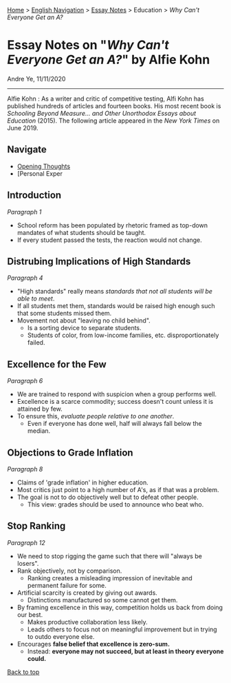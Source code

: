 [Home](https://andre-ye.github.io) > [English Navigation](https://andre-ye.github.io/english/english_navigation) > [Essay Notes](https://andre-ye.github.io/english/english_navigation#notes-on-essays) > Education > *Why Can't Everyone Get an A?*

# Essay Notes on "*Why Can't Everyone Get an A?*" by Alfie Kohn
Andre Ye, 11/11/2020

---

Alfie Kohn
: As a writer and critic of competitive testing, Alfi Kohn has published hundreds of articles and fourteen books. His most recent book is *Schooling Beyond Measure... and Other Unorthodox Essays about Education* (2015). The following article appeared in the *New York Times* on June 2019.

## Navigate
- [Opening Thoughts](#opening-thoughts)
- [Personal Exper

## Introduction
*Paragraph 1*
- School reform has been populated by rhetoric framed as top-down mandates of what students should be taught.
- If every student passed the tests, the reaction would not change.

## Distrubing Implications of High Standards
*Paragraph 4*
- "High standards" really means *standards that not all students will be able to meet*.
- If all students met them, standards would be raised high enough such that some students missed them.
- Movement not about "leaving no child behind".
  - Is a sorting device to separate students.
  - Students of color, from low-income families, etc. disproportionately failed.

## Excellence for the Few
*Paragraph 6*
- We are trained to respond with suspicion when a group performs well.
- Excellence is a scarce commodity; success doesn't count unless it is attained by few.
- To ensure this, *evaluate people relative to one another*.
  - Even if everyone has done well, half will always fall below the median.

## Objections to Grade Inflation
*Paragraph 8*
- Claims of 'grade inflation' in higher education.
- Most critics just point to a high number of A's, as if that was a problem.
- The goal is not to do objectively well but to defeat other people.
  - This view: grades should be used to announce who beat who.

## Stop Ranking
*Paragraph 12*
- We need to stop rigging the game such that there will "always be losers".
- Rank objectively, not by comparison.
  - Ranking creates a misleading impression of inevitable and permanent failure for some.
- Artificial scarcity is created by giving out awards.
  - Distinctions manufactured so some cannot get them.
- By framing excellence in this way, competition holds us back from doing our best.
  - Makes productive collaboration less likely.
  - Leads others to focus not on meaningful improvement but in trying to outdo everyone else.
- Encourages **false belief that excellence is zero-sum.**
  - Instead: **everyone may not succeed, but at least in theory everyone could.**

[Back to top](#)
